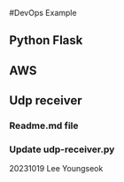 #DevOps Example
## Python Flask
## AWS 
## Udp receiver
### Readme.md file
### Update udp-receiver.py
20231019
Lee Youngseok
